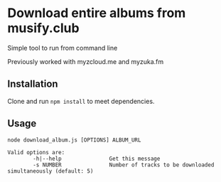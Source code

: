 # Download entire albums from musify.club
Simple tool to run from command line

Previously worked with myzcloud.me and myzuka.fm

## Installation
Clone and run `npm install` to meet dependencies.

## Usage
```
node download_album.js [OPTIONS] ALBUM_URL

Valid options are:
        -h|--help               Get this message
        -s NUMBER               Number of tracks to be downloaded simultaneously (default: 5)
```
